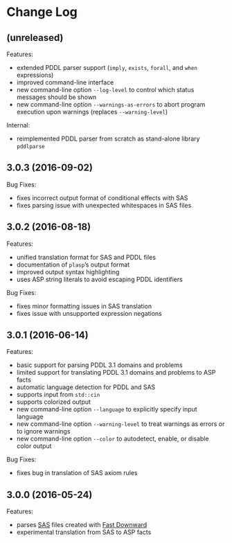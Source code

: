 # Change Log

## (unreleased)

Features:

* extended PDDL parser support (`imply`, `exists`, `forall`, and `when` expressions)
* improved command-line interface
* new command-line option `--log-level` to control which status messages should be shown
* new command-line option `--warnings-as-errors` to abort program execution upon warnings (replaces `--warning-level`)

Internal:

* reimplemented PDDL parser from scratch as stand-alone library `pddlparse`

## 3.0.3 (2016-09-02)

Bug Fixes:

* fixes incorrect output format of conditional effects with SAS
* fixes parsing issue with unexpected whitespaces in SAS files

## 3.0.2 (2016-08-18)

Features:

* unified translation format for SAS and PDDL files
* documentation of `plasp`’s output format
* improved output syntax highlighting
* uses ASP string literals to avoid escaping PDDL identifiers

Bug Fixes:

* fixes minor formatting issues in SAS translation
* fixes issue with unsupported expression negations

## 3.0.1 (2016-06-14)

Features:

* basic support for parsing PDDL 3.1 domains and problems
* limited support for translating PDDL 3.1 domains and problems to ASP facts
* automatic language detection for PDDL and SAS
* supports input from `std::cin`
* supports colorized output
* new command-line option `--language` to explicitly specify input language
* new command-line option `--warning-level` to treat warnings as errors or to ignore warnings
* new command-line option `--color` to autodetect, enable, or disable color output

Bug Fixes:

* fixes bug in translation of SAS axiom rules

## 3.0.0 (2016-05-24)

Features:

* parses [SAS](http://www.fast-downward.org/TranslatorOutputFormat) files created with [Fast Downward](http://www.fast-downward.org/)
* experimental translation from SAS to ASP facts
